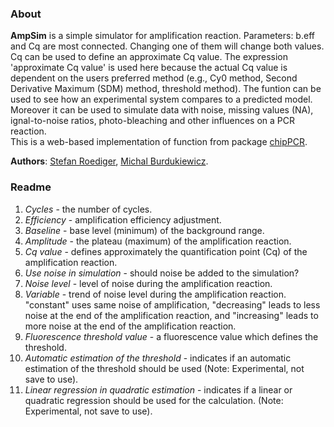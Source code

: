 ### About
  
**AmpSim** is a simple simulator for amplification reaction. Parameters: b.eff and Cq are most connected. Changing one of them will change both values. Cq can be used to define an approximate  Cq value. The expression 'approximate Cq value' is used here because the actual Cq value is dependent on  the users preferred method (e.g., Cy0 method, Second Derivative Maximum (SDM) method, threshold method). The funtion can be used to see how an experimental system compares to a predicted model. Moreover it can be used to simulate data with noise, missing values (NA), ignal-to-noise ratios, photo-bleaching and other influences on a PCR reaction.  
This is a web-based implementation of function from package [chipPCR](http://github.com/michbur/chipPCR). 

**Authors**: [Stefan Roediger](http://www.hs-lausitz.de/groups/multiplex-assays/bildbasierte-assays-imagebased-assays/members.html), [Michal Burdukiewicz](https://github.com/michbur).  

### Readme

1. *Cycles* - the number of cycles.  
2. *Efficiency* - amplification efficiency adjustment.  
3. *Baseline* -  base level (minimum) of the background range.  
4. *Amplitude* -  the plateau (maximum) of the amplification reaction.  
5. *Cq value* - defines approximately the quantification point (Cq) of the amplification reaction.  
6. *Use noise in simulation* - should noise be added to the simulation?  
7. *Noise level* - level of noise during the amplification reaction.  
8. *Variable* - trend of noise level during the amplification reaction. "constant" uses same noise of amplification, "decreasing" leads to less noise at the end of the amplification reaction, and "increasing" leads to more noise at the end of the amplification reaction.  
9. *Fluorescence threshold value* - a fluorescence value which defines the threshold.  
10. *Automatic estimation of the threshold* -  indicates if an automatic estimation of the threshold should be used (Note: Experimental, not save to use).  
11. *Linear regression in quadratic estimation* -  indicates if a linear or quadratic regression should be used for the calculation. (Note: Experimental, not save to use).  